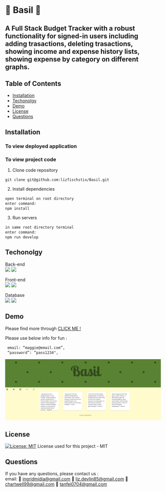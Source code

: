 
 # 🌿 Basil 🌿
 
## A Full Stack Budget Tracker with a robust functionality for signed-in users including adding trasactions, deleting trasactions, showing income and expense history lists, showing expense by category on different graphs.

## Table of Contents
- [Installation](#installation)
- [Techonolgy](#techonolgy)
- [Demo](#demo)
- [License](#license)
- [Questions](#questions)

## Installation
### To view deployed application 

### To view project code
1) Clone code repository  
```
git clone git@github.com:lizfischstix/Basil.git
```
2) Install dependencies  
```
open terminal on root directory
enter command:
npm install
```
3) Run servers
```
in same root directory terminal
enter command:
npm run develop
```

## Techonolgy
Back-end <br>
<img src="https://img.shields.io/badge/Node.js-43853D?style=for-the-badge&logo=node.js&logoColor=white" /> <img src="https://img.shields.io/badge/Express.js-404D59?style=for-the-badge" /> 

Front-end <br>
<img src="https://img.shields.io/badge/React-20232A?style=for-the-badge&logo=react&logoColor=61DAFB"/> <img src="https://img.shields.io/badge/Material--UI-0081CB?style=for-the-badge&logo=material-ui&logoColor=white"/>

Database <br>
<img src="https://img.shields.io/badge/MongoDB-4EA94B?style=for-the-badge&logo=mongodb&logoColor=white"/>
<img src="https://img.shields.io/badge/-GraphQL-E10098?style=for-the-badge&logo=graphql&logoColor=white">

## Demo
Please find more through [CLICK ME !](https://basil-budget-e685e272efd5.herokuapp.com/)

Please use below info for fun :
```
 email: “maggie@email.com”,
 “password”: “pass1234",
```
![screenshot](./client/src/assets/Images/screenshot.png)

## License
[![License: MIT](https://img.shields.io/badge/License-MIT-yellow.svg)](https://opensource.org/licenses/MIT) License used for this project - MIT 


## Questions
If you have any questions, please contact us : <br>
email:  👩 ingridmidia@gmail.com   👩 liz.devlin85@gmail.com   👩 chartwell99@gmail.com  👩  tanfei0704@gmail.com 